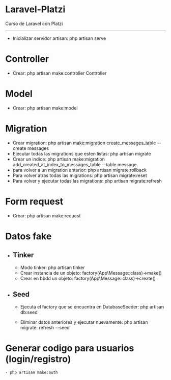 # Laravel-Platzi
Curso de Laravel con Platzi

---

- Inicializar servidor artisan: php artisan serve

# Controller
- Crear: php artisan make:controller <Nombre>Controller

# Model
- Crear: php artisan make:model <Nombre>

# Migration
- Crear migration: php artisan make:migration create_messages_table --create messages
- Ejecutar todas las migrations que esten listas: php artisan migrate
- Crear un indice: php artisan make:migration add_created_at_index_to_messages_table --table message
- para volver a un migration anterior: php artisan migrate:rollback
- Para volver atras todas las migrations: php artisan migrate:reset
- Para volver y ejecutar todas las migrations: php artisan migrate:refresh

# Form request

- Crear: php artisan make:request <nombre>

# Datos fake

- ## Tinker

    - Modo tinker: php artisan tinker
    - Crear instancia de un objeto: factory(App\Message::class)->make()
    - Crear en bbdd un objeto: factory(App\Message::class)->create()

- ## Seed

    - Ejecuta el factory que se encuentra en DatabaseSeeder: php artisan db:seed

    - Eliminar datos anteriores y ejecutar nuevamente: php artisan migrate: refresh --seed

# Generar codigo para usuarios (login/registro)
    - php artisan make:auth



